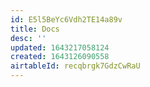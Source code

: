 ```yaml
---
id: E5l5BeYc6Vdh2TE14a89v
title: Docs
desc: ''
updated: 1643217058124
created: 1643126090558
airtableId: recqbrgk7GdzCwRaU
---
```


